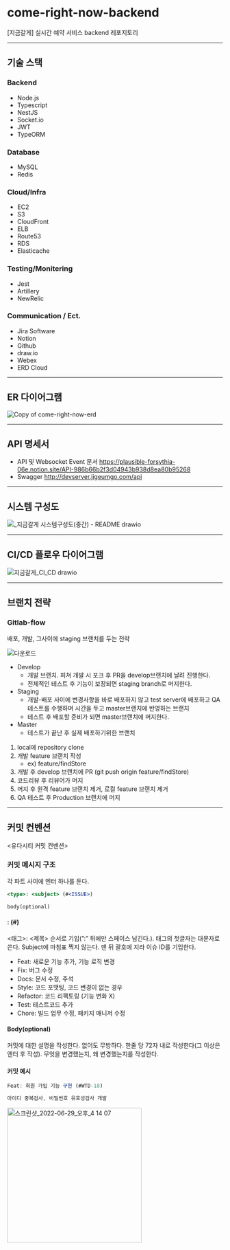 # come-right-now-backend

[지금갈게] 실시간 예약 서비스 backend 레포지토리

---

## 기술 스택

### Backend

- Node.js
- Typescript
- NestJS
- Socket.io
- JWT
- TypeORM

### Database

- MySQL
- Redis

### Cloud/Infra

- EC2
- S3
- CloudFront
- ELB
- Route53
- RDS
- Elasticache

### Testing/Monitering

- Jest
- Artillery
- NewRelic

### Communication / Ect.

- Jira Software
- Notion
- Github
- draw.io
- Webex
- ERD Cloud

---

## ER 다이어그램

![Copy of come-right-now-erd](https://user-images.githubusercontent.com/55343124/196993157-aa3bc70a-adf9-48fb-9ac0-98fb7083287e.png)

---

## API 명세서

- API 및 Websocket Event 문서
  https://plausible-forsythia-06e.notion.site/API-986b66b2f3d04943b938d8ea80b95268
- Swagger
  http://devserver.jigeumgo.com/api

---

## 시스템 구성도

![_지금갈게 시스템구성도(중간) - README drawio](https://user-images.githubusercontent.com/55343124/195806415-ab92a44e-b149-4c8a-a0c2-1e0e36e51d1e.png)

---

## CI/CD 플로우 다이어그램

![지금갈게_CI_CD drawio](https://user-images.githubusercontent.com/55343124/196998492-2d625121-ff14-48c6-9234-e41371b3a01f.png)

---

## 브랜치 전략

### Gitlab-flow

배포, 개발, 그사이에 staging 브랜치를 두는 전략

![다운로드](https://user-images.githubusercontent.com/55343124/196999605-a6eba4e9-9dc3-47d3-887e-5961b8c5ab6d.png)

- Develop
  - 개발 브랜치. 피쳐 개발 시 포크 후 PR을 develop브랜치에 날려 진행한다.
  - 전체적인 테스트 후 기능이 보장되면 staging branch로 머지한다.
- Staging
  - 개발-배포 사이에 변경사항을 바로 배포하지 않고 test server에 배포하고 QA테스트를 수행하며 시간을 두고 master브랜치에 반영하는 브랜치
  - 테스트 후 배포할 준비가 되면 master브랜치에 머지한다.
- Master
  - 테스트가 끝난 후 실제 배포하기위한 브랜치

1. local에 repository clone
2. 개발 feature 브랜치 작성
   - ex) feature/findStore
3. 개발 후 develop 브랜치에 PR (git push origin feature/findStore)
4. 코드리뷰 후 리뷰어가 머지
5. 머지 후 원격 feature 브랜치 제거, 로컬 feature 브랜치 제거
6. QA 테스트 후 Production 브랜치에 머지

---

## 커밋 컨벤션

<유다시티 커밋 컨벤션>

### 커밋 메시지 구조

각 파트 사이에 엔터 하나를 둔다.

```jsx
<type>: <subject> (#<ISSUE>)

body(optional)
```

#### <Type>: <Subject> (#<Issue>)

<태그>: <제목> 순서로 기입(”:” 뒤에만 스페이스 남긴다.). 태그의 첫글자는 대문자로 쓴다. Subject에 마침표 찍지 않는다. 맨 뒤 괄호에 지라 이슈 ID를 기입한다.

- Feat: 새로운 기능 추가, 기능 로직 변경
- Fix: 버그 수정
- Docs: 문서 수정, 주석
- Style: 코드 포맷팅, 코드 변경이 없는 경우
- Refactor: 코드 리팩토링 (기능 변화 X)
- Test: 테스트코드 추가
- Chore: 빌드 업무 수정, 패키지 매니저 수정

#### Body(optional)

커밋에 대한 설명을 작성한다. 없어도 무방하다. 한줄 당 72자 내로 작성한다(그 이상은 엔터 후 작성). 무엇을 변경했는지, 왜 변경했는지를 작성한다.

#### 커밋 예시

```jsx
Feat: 회원 가입 기능 구현 (#WTD-18)

아이디 중복검사, 비밀번호 유효성검사 개발
```

<img width="314" alt="스크린샷_2022-06-29_오후_4 14 07" src="https://user-images.githubusercontent.com/55343124/195807384-b20a49f4-2c54-4a2c-a6a0-62cc24116773.png">
